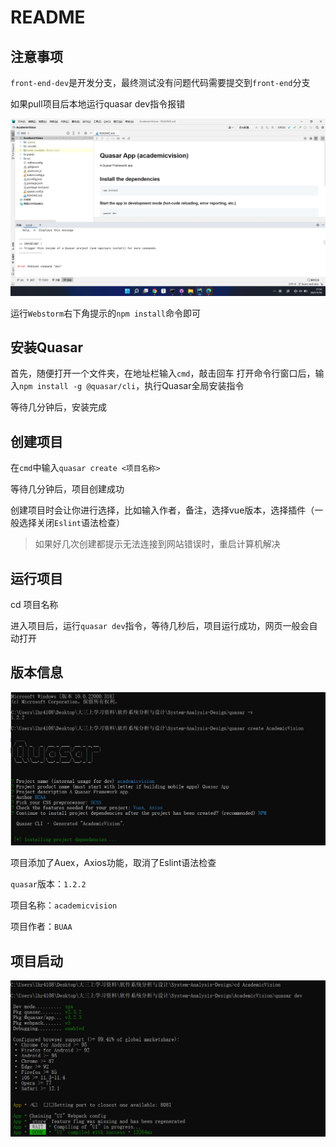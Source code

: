 # README

## 注意事项

`front-end-dev`是开发分支，最终测试没有问题代码需要提交到`front-end`分支

如果pull项目后本地运行quasar dev指令报错

![image-20211118175512763](README.assets/image-20211118175512763.png)

运行`Webstorm`右下角提示的`npm install`命令即可

## 安装Quasar

首先，随便打开一个文件夹，在地址栏输入`cmd`，敲击回车
打开命令行窗口后，输入`npm install -g @quasar/cli`，执行Quasar全局安装指令

等待几分钟后，安装完成

## 创建项目

在`cmd`中输入`quasar create <项目名称>`

等待几分钟后，项目创建成功

创建项目时会让你进行选择，比如输入作者，备注，选择vue版本，选择插件（一般选择关闭`Eslint`语法检查）

> 如果好几次创建都提示无法连接到网站错误时，重启计算机解决

## 运行项目

cd 项目名称

进入项目后，运行`quasar dev`指令，等待几秒后，项目运行成功，网页一般会自动打开

## 版本信息

![image-20211118150702734](README.assets/image-20211118150702734.png)

项目添加了Auex，Axios功能，取消了Eslint语法检查

`quasar`版本：`1.2.2`

项目名称：`academicvision`

项目作者：`BUAA`

## 项目启动

![image-20211118151059530](README.assets/image-20211118151059530.png)

